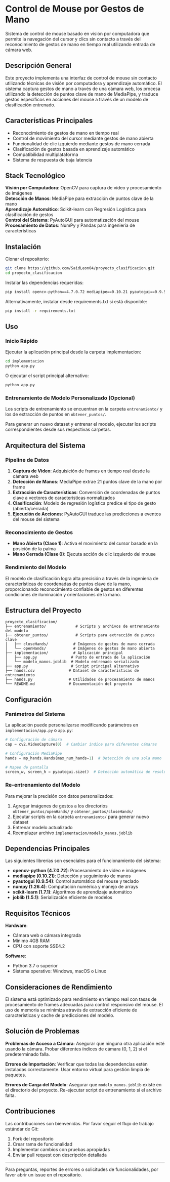 # Control de Mouse por Gestos de Mano

Sistema de control de mouse basado en visión por computadora que permite la navegación del cursor y clics sin contacto a través del reconocimiento de gestos de mano en tiempo real utilizando entrada de cámara web.

## Descripción General

Este proyecto implementa una interfaz de control de mouse sin contacto utilizando técnicas de visión por computadora y aprendizaje automático. El sistema captura gestos de mano a través de una cámara web, los procesa utilizando la detección de puntos clave de mano de MediaPipe, y traduce gestos específicos en acciones del mouse a través de un modelo de clasificación entrenado.

## Características Principales

- Reconocimiento de gestos de mano en tiempo real
- Control de movimiento del cursor mediante gestos de mano abierta
- Funcionalidad de clic izquierdo mediante gestos de mano cerrada
- Clasificación de gestos basada en aprendizaje automático
- Compatibilidad multiplataforma
- Sistema de respuesta de baja latencia

## Stack Tecnológico

**Visión por Computadora**: OpenCV para captura de video y procesamiento de imágenes  
**Detección de Manos**: MediaPipe para extracción de puntos clave de la mano  
**Aprendizaje Automático**: Scikit-learn con Regresión Logística para clasificación de gestos  
**Control del Sistema**: PyAutoGUI para automatización del mouse  
**Procesamiento de Datos**: NumPy y Pandas para ingeniería de características

## Instalación

Clonar el repositorio:
```bash
git clone https://github.com/SaidLeon04/proyecto_clasificacion.git
cd proyecto_clasificacion
```

Instalar las dependencias requeridas:
```bash
pip install opencv-python==4.7.0.72 mediapipe==0.10.21 pyautogui==0.9.54 numpy==1.26.4 scikit-learn==1.7.1 joblib==1.5.1
```

Alternativamente, instalar desde requirements.txt si está disponible:
```bash
pip install -r requirements.txt
```

## Uso

### Inicio Rápido
Ejecutar la aplicación principal desde la carpeta implementacion:
```bash
cd implementacion
python app.py
```

O ejecutar el script principal alternativo:
```bash
python app.py
```

### Entrenamiento de Modelo Personalizado (Opcional)
Los scripts de entrenamiento se encuentran en la carpeta `entrenamiento/` y los de extracción de puntos en `obtener_puntos/`.

Para generar un nuevo dataset y entrenar el modelo, ejecutar los scripts correspondientes desde sus respectivas carpetas.

## Arquitectura del Sistema

### Pipeline de Datos
1. **Captura de Video**: Adquisición de frames en tiempo real desde la cámara web
2. **Detección de Manos**: MediaPipe extrae 21 puntos clave de la mano por frame
3. **Extracción de Características**: Conversión de coordenadas de puntos clave a vectores de características normalizados
4. **Clasificación**: Modelo de regresión logística predice el tipo de gesto (abierta/cerrada)
5. **Ejecución de Acciones**: PyAutoGUI traduce las predicciones a eventos del mouse del sistema

### Reconocimiento de Gestos
- **Mano Abierta (Clase 1)**: Activa el movimiento del cursor basado en la posición de la palma
- **Mano Cerrada (Clase 0)**: Ejecuta acción de clic izquierdo del mouse

### Rendimiento del Modelo
El modelo de clasificación logra alta precisión a través de la ingeniería de características de coordenadas de puntos clave de la mano, proporcionando reconocimiento confiable de gestos en diferentes condiciones de iluminación y orientaciones de la mano.

## Estructura del Proyecto

```
proyecto_clasificacion/
├── entrenamiento/             # Scripts y archivos de entrenamiento del modelo
├── obtener_puntos/            # Scripts para extracción de puntos clave
│   ├── closeHands/           # Imágenes de gestos de mano cerrada
│   └── openHands/            # Imágenes de gestos de mano abierta
├── implementacion/           # Aplicación principal
│   ├── app.py               # Punto de entrada de la aplicación
│   └── modelo_manos.joblib  # Modelo entrenado serializado
├── app.py                   # Script principal alternativo
├── hands.csv               # Dataset de características de entrenamiento
├── hands.py                # Utilidades de procesamiento de manos
└── README.md               # Documentación del proyecto
```

## Configuración

### Parámetros del Sistema
La aplicación puede personalizarse modificando parámetros en `implementacion/app.py` o `app.py`:

```python
# Configuración de cámara
cap = cv2.VideoCapture(0)  # Cambiar índice para diferentes cámaras

# Configuración MediaPipe
hands = mp_hands.Hands(max_num_hands=1)  # Detección de una sola mano

# Mapeo de pantalla
screen_w, screen_h = pyautogui.size()  # Detección automática de resolución de pantalla
```

### Re-entrenamiento del Modelo
Para mejorar la precisión con datos personalizados:

1. Agregar imágenes de gestos a los directorios `obtener_puntos/openHands/` y `obtener_puntos/closeHands/`
2. Ejecutar scripts en la carpeta `entrenamiento/` para generar nuevo dataset
3. Entrenar modelo actualizado
4. Reemplazar archivo `implementacion/modelo_manos.joblib`

## Dependencias Principales

Las siguientes librerías son esenciales para el funcionamiento del sistema:

- **opencv-python (4.7.0.72)**: Procesamiento de video e imágenes
- **mediapipe (0.10.21)**: Detección y seguimiento de manos
- **pyautogui (0.9.54)**: Control automático del mouse y teclado
- **numpy (1.26.4)**: Computación numérica y manejo de arrays
- **scikit-learn (1.7.1)**: Algoritmos de aprendizaje automático
- **joblib (1.5.1)**: Serialización eficiente de modelos

## Requisitos Técnicos

**Hardware**:
- Cámara web o cámara integrada
- Mínimo 4GB RAM
- CPU con soporte SSE4.2

**Software**:
- Python 3.7 o superior
- Sistema operativo: Windows, macOS o Linux

## Consideraciones de Rendimiento

El sistema está optimizado para rendimiento en tiempo real con tasas de procesamiento de frames adecuadas para control responsivo del mouse. El uso de memoria se minimiza através de extracción eficiente de características y cache de predicciones del modelo.

## Solución de Problemas

**Problemas de Acceso a Cámara**:
Asegurar que ninguna otra aplicación esté usando la cámara. Probar diferentes índices de cámara (0, 1, 2) si el predeterminado falla.

**Errores de Importación**:
Verificar que todas las dependencias estén instaladas correctamente. Usar entorno virtual para gestión limpia de paquetes.

**Errores de Carga del Modelo**:
Asegurar que `modelo_manos.joblib` existe en el directorio del proyecto. Re-ejecutar script de entrenamiento si el archivo falta.

## Contribuciones

Las contribuciones son bienvenidas. Por favor seguir el flujo de trabajo estándar de Git:

1. Fork del repositorio
2. Crear rama de funcionalidad
3. Implementar cambios con pruebas apropiadas
4. Enviar pull request con descripción detallada

---

Para preguntas, reportes de errores o solicitudes de funcionalidades, por favor abrir un issue en el repositorio.
